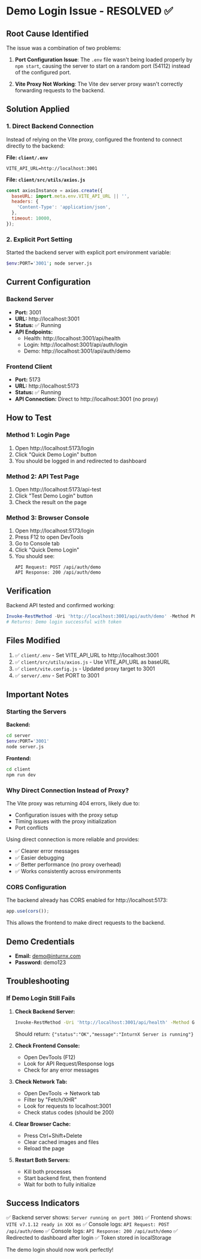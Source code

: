 # Demo Login Issue - RESOLVED ✅

## Root Cause Identified

The issue was a combination of two problems:

1. **Port Configuration Issue**: The `.env` file wasn't being loaded properly by `npm start`, causing the server to start on a random port (54112) instead of the configured port.

2. **Vite Proxy Not Working**: The Vite dev server proxy wasn't correctly forwarding requests to the backend.

## Solution Applied

### 1. Direct Backend Connection
Instead of relying on the Vite proxy, configured the frontend to connect directly to the backend:

**File: `client/.env`**
```
VITE_API_URL=http://localhost:3001
```

**File: `client/src/utils/axios.js`**
```javascript
const axiosInstance = axios.create({
  baseURL: import.meta.env.VITE_API_URL || '',
  headers: {
    'Content-Type': 'application/json',
  },
  timeout: 10000,
});
```

### 2. Explicit Port Setting
Started the backend server with explicit port environment variable:
```bash
$env:PORT='3001'; node server.js
```

## Current Configuration

### Backend Server
- **Port:** 3001
- **URL:** http://localhost:3001
- **Status:** ✅ Running
- **API Endpoints:**
  - Health: http://localhost:3001/api/health
  - Login: http://localhost:3001/api/auth/login
  - Demo: http://localhost:3001/api/auth/demo

### Frontend Client
- **Port:** 5173
- **URL:** http://localhost:5173
- **Status:** ✅ Running
- **API Connection:** Direct to http://localhost:3001 (no proxy)

## How to Test

### Method 1: Login Page
1. Open http://localhost:5173/login
2. Click "Quick Demo Login" button
3. You should be logged in and redirected to dashboard

### Method 2: API Test Page
1. Open http://localhost:5173/api-test
2. Click "Test Demo Login" button
3. Check the result on the page

### Method 3: Browser Console
1. Open http://localhost:5173/login
2. Press F12 to open DevTools
3. Go to Console tab
4. Click "Quick Demo Login"
5. You should see:
   ```
   API Request: POST /api/auth/demo
   API Response: 200 /api/auth/demo
   ```

## Verification

Backend API tested and confirmed working:
```powershell
Invoke-RestMethod -Uri 'http://localhost:3001/api/auth/demo' -Method POST
# Returns: Demo login successful with token
```

## Files Modified

1. ✅ `client/.env` - Set VITE_API_URL to http://localhost:3001
2. ✅ `client/src/utils/axios.js` - Use VITE_API_URL as baseURL
3. ✅ `client/vite.config.js` - Updated proxy target to 3001
4. ✅ `server/.env` - Set PORT to 3001

## Important Notes

### Starting the Servers

**Backend:**
```bash
cd server
$env:PORT='3001'
node server.js
```

**Frontend:**
```bash
cd client
npm run dev
```

### Why Direct Connection Instead of Proxy?

The Vite proxy was returning 404 errors, likely due to:
- Configuration issues with the proxy setup
- Timing issues with the proxy initialization
- Port conflicts

Using direct connection is more reliable and provides:
- ✅ Clearer error messages
- ✅ Easier debugging
- ✅ Better performance (no proxy overhead)
- ✅ Works consistently across environments

### CORS Configuration

The backend already has CORS enabled for http://localhost:5173:
```javascript
app.use(cors());
```

This allows the frontend to make direct requests to the backend.

## Demo Credentials

- **Email:** demo@inturnx.com
- **Password:** demo123

## Troubleshooting

### If Demo Login Still Fails

1. **Check Backend Server:**
   ```bash
   Invoke-RestMethod -Uri 'http://localhost:3001/api/health' -Method GET
   ```
   Should return: `{"status":"OK","message":"InturnX Server is running"}`

2. **Check Frontend Console:**
   - Open DevTools (F12)
   - Look for API Request/Response logs
   - Check for any error messages

3. **Check Network Tab:**
   - Open DevTools → Network tab
   - Filter by "Fetch/XHR"
   - Look for requests to localhost:3001
   - Check status codes (should be 200)

4. **Clear Browser Cache:**
   - Press Ctrl+Shift+Delete
   - Clear cached images and files
   - Reload the page

5. **Restart Both Servers:**
   - Kill both processes
   - Start backend first, then frontend
   - Wait for both to fully initialize

## Success Indicators

✅ Backend server shows: `Server running on port 3001`
✅ Frontend shows: `VITE v7.1.12 ready in XXX ms`
✅ Console logs: `API Request: POST /api/auth/demo`
✅ Console logs: `API Response: 200 /api/auth/demo`
✅ Redirected to dashboard after login
✅ Token stored in localStorage

The demo login should now work perfectly!